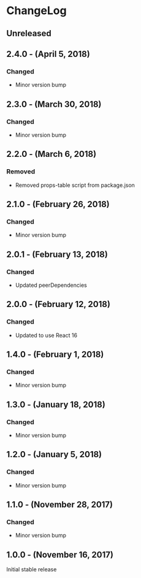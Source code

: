 ChangeLog
=========

Unreleased
-----------------

2.4.0 - (April 5, 2018)
------------------
### Changed
* Minor version bump

2.3.0 - (March 30, 2018)
------------------
### Changed
* Minor version bump

2.2.0 - (March 6, 2018)
------------------
### Removed
* Removed props-table script from package.json

2.1.0 - (February 26, 2018)
------------------
### Changed
* Minor version bump

2.0.1 - (February 13, 2018)
------------------
### Changed
* Updated peerDependencies

2.0.0 - (February 12, 2018)
------------------
### Changed
* Updated to use React 16

1.4.0 - (February 1, 2018)
------------------
### Changed
* Minor version bump

1.3.0 - (January 18, 2018)
------------------
### Changed
* Minor version bump

1.2.0 - (January 5, 2018)
------------------
### Changed
* Minor version bump

1.1.0 - (November 28, 2017)
------------------
### Changed
* Minor version bump

1.0.0 - (November 16, 2017)
------------------
Initial stable release
